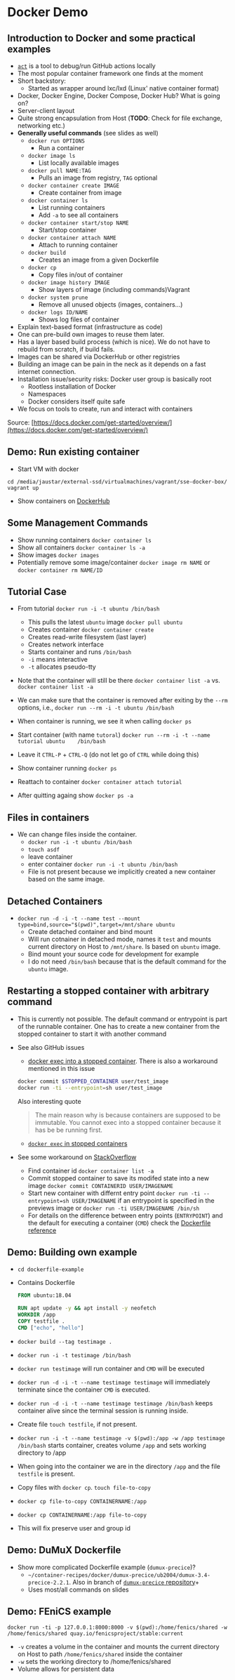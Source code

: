 # Docker Demo

## Introduction to Docker and some practical examples

- [`act`](https://github.com/nektos/act) is a tool to debug/run GitHub actions locally
- The most popular container framework one finds at the moment
- Short backstory:
    - Started as wrapper around lxc/lxd (Linux' native container format)
- Docker, Docker Engine, Docker Compose, Docker Hub? What is going on?
- Server-client layout
- Quite strong encapsulation from Host (**TODO**: Check for file exchange, networking etc.)
- **Generally useful commands** (see slides as well)
    - `docker run OPTIONS`
        - Run a container
    - `docker image ls`
        - List locally available images
    - `docker pull NAME:TAG`
        - Pulls an image from registry, `TAG` optional
    - `docker container create IMAGE`
        - Create container from image
    - `docker container ls`
        - List running containers
        - Add `-a` to see all containers
    - `docker container start/stop NAME`
        - Start/stop container
    - `docker container attach NAME`
        - Attach to running container
    - `docker build`
        - Creates an image from a given Dockerfile
    - `docker cp`
        - Copy files in/out of container
    - `docker image history IMAGE`
        - Show layers of image (including commands)Vagrant
    - `docker system prune`
        - Remove all unused objects (images, containers...)
    - `docker logs ID/NAME`
        - Shows log files of container
- Explain text-based format (infrastructure as code)
- One can pre-build own images to reuse them later.
- Has a layer based build process (which is nice). We do not have to rebuild from scratch, if build fails.
- Images can be shared via DockerHub or other registries
- Building an image can be pain in the neck as it depends on a fast internet connection.
- Installation issue/security risks: Docker user group is basically root
    - Rootless installation of Docker
    - Namespaces
    - Docker considers itself quite safe
- We focus on tools to create, run and interact with containers

Source: [https://docs.docker.com/get-started/overview/](https://docs.docker.com/get-started/overview/)

## Demo: Run existing container

- Start VM with docker

```
cd /media/jaustar/external-ssd/virtualmachines/vagrant/sse-docker-box/
vagrant up
```

- Show containers on [DockerHub](https://hub.docker.com/)

## Some Management Commands

- Show running containers `docker container ls`
- Show all containers `docker container ls -a`
- Show images `docker images`
- Potentially remove some image/container `docker image rm NAME` or `docker container rm NAME/ID`

## Tutorial Case

- From tutorial `docker run -i -t ubuntu /bin/bash`
    - This pulls the latest `ubuntu` image `docker pull ubuntu`
    - Creates container `docker container create`
    - Creates read-write filesystem (last layer)
    - Creates network interface
    - Starts container and runs `/bin/bash`
    - `-i` means interactive
    - `-t` allocates pseudo-tty
- Note that the container will still be there `docker container list -a` vs. `docker container list -a`
- We can make sure that the container is removed after exiting by the `--rm` options, i.e., `docker run --rm -i -t ubuntu /bin/bash`

- When container is running, we see it when calling `docker ps`
- Start container (with name `tutoral`) `docker run --rm -i -t --name tutorial ubuntu    /bin/bash`
- Leave it `CTRL-P` + `CTRL-Q` (do not let go of `CTRL` while doing this)
- Show container running `docker ps`
- Reattach to container `docker container attach tutorial`
- After quitting againg show `docker ps -a`

## Files in containers

- We can change files inside the container.
    - `docker run -i -t ubuntu /bin/bash`
    - `touch asdf`
    - leave container
    - enter container `docker run -i -t ubuntu /bin/bash`
    - File is not present because we implicitly created a new container based on the same image.

## Detached Containers

- `docker run -d -i -t --name test --mount type=bind,source="$(pwd)",target=/mnt/share ubuntu`
    - Create detached container and bind mount
    - Will run cotnainer in detached mode, names it `test` and mounts current directory on Host to `/mnt/share`. Is based on `ubuntu` image.
    - Bind mount your source code for development for example
    - I do not need `/bin/bash` because that is the default command for the `ubuntu` image.

## Restarting a stopped container with arbitrary command

- This is currently not possible. The default command or entrypoint is part of the runnable container. One has to create a new container from the stopped container to start it with another command
- See also GitHub issues
    - [docker exec into a stopped container](https://github.com/moby/moby/issues/18078). There is also a workaround mentioned in this issue

    ```bash
    docker commit $STOPPED_CONTAINER user/test_image
    docker run -ti --entrypoint=sh user/test_image
    ```

    Also interesting quote

    > The main reason why is because containers are supposed to be immutable. You cannot exec into a stopped container because it has be be running first.

    - [`docker exec` in stopped containers](https://github.com/moby/moby/issues/30361)
- See some workaround on [StackOverflow](https://stackoverflow.com/questions/32353055/how-to-start-a-stopped-docker-container-with-a-different-command)
    - Find container id `docker container list -a`
    - Commit stopped container to save its modifed state into a new image `docker commit CONTAINERID USER/IMAGENAME`
    - Start new container with differnt entry point `docker run -ti --entrypoint=sh USER/IMAGENAME` if an entrypoint is specified in the previews image or `docker run -ti USER/IMAGENAME /bin/sh`
    - For details on the difference between entry points (`ENTRYPOINT`) and the default for executing a container (`CMD`) check the [Dockerfile reference](https://docs.docker.com/engine/reference/builder/)

## Demo: Building own example

- `cd dockerfile-example`
- Contains Dockerfile

    ```Dockerfile
    FROM ubuntu:18.04

    RUN apt update -y && apt install -y neofetch
    WORKDIR /app
    COPY testfile .
    CMD ["echo", "hello"]
    ```

- `docker build --tag testimage .`
- `docker run -i -t testimage /bin/bash`
- `docker run testimage` will run container and `CMD` will be executed
- `docker run -d -i -t --name testimage testimage` will immediately terminate since the container `CMD` is executed.
- `docker run -d -i -t --name testimage testimage /bin/bash` keeps container alive since the terminal session is running inside.
- Create file `touch testfile`, if not present.
- `docker run -i -t --name testimage -v $(pwd):/app -w /app testimage /bin/bash` starts container, creates volume `/app` and sets working directory to /app
- When going into the container we are in the directory `/app` and the file `testfile` is present.
- Copy files with `docker cp`. `touch file-to-copy`
- `docker cp file-to-copy CONTAINERNAME:/app`
- `docker cp CONTAINERNAME:/app file-to-copy`
- This will fix preserve user and group id

## Demo: DuMuX Dockerfile

- Show more complicated Dockerfile example (`dumux-precice`)?
    - `~/container-recipes/docker/dumux-precice/ub2004/dumux-3.4-precice-2.2.1`. Also in branch of [`dumux-precice` repository](https://git.iws.uni-stuttgart.de/dumux-appl/dumux-precice/-/blob/add-docker-images/docker/dumux-3.4-precice-2.2.1.dockerfile)+
    - Uses most/all commands on slides

## Demo: FEniCS example

`docker run -ti -p 127.0.0.1:8000:8000 -v $(pwd):/home/fenics/shared -w /home/fenics/shared quay.io/fenicsproject/stable:current`

- `-v` creates a volume in the container and mounts the current directory on Host to path `/home/fenics/shared` inside the container
- `-w` sets the working directory to /home/fenics/shared
- Volume allows for persistent data
